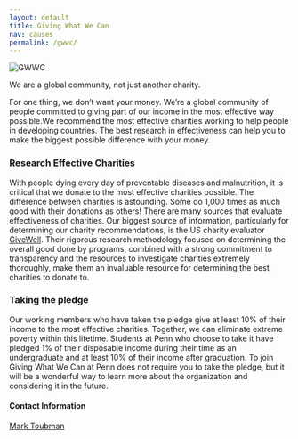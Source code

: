 ```yaml
---
layout: default
title: Giving What We Can
nav: causes
permalink: /gwwc/
---
```

![GWWC](/assets/gwwc.png)

We are a global community, not just another charity.

For one thing, we don’t want your money.
We’re a global community of people committed to giving part of our income in the most effective way possible.We recommend the most effective charities working to help people in developing countries.
The best research in effectiveness can help you to make the biggest possible difference with your money.

### Research Effective Charities
With people dying every day of preventable diseases and malnutrition, it is critical that we donate to the most effective charities possible.
The difference between charities is astounding.
Some do 1,000 times as much good with their donations as others!
There are many sources that evaluate effectiveness of charities.
Our biggest source of information, particularly for determining our charity recommendations, is the US charity evaluator [GiveWell][givewell].
Their rigorous research methodology focused on determining the overall good done by programs, combined with a strong commitment to transparency and the resources to investigate charities extremely thoroughly, make them an invaluable resource for determining the best charities to donate to.

### Taking the pledge
Our working members who have taken the pledge give at least 10% of their income to the most effective charities.
Together, we can eliminate extreme poverty within this lifetime.
Students at Penn who choose to take it have pledged 1% of their disposable income during their time as an undergraduate and at least 10% of their income after graduation.
To join Giving What We Can at Penn does not require you to take the pledge, but it will be a wonderful way to learn more about the organization and considering it in the future. 

#### Contact Information
[Mark Toubman](/team/#Mark-Toubman)


[givewell]:http://www.givewell.org
